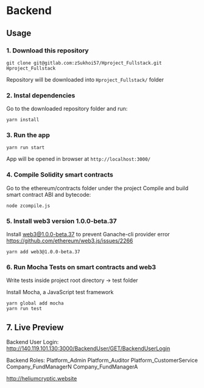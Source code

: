 # Backend

## Usage

### 1. Download this repository
```
git clone git@gitlab.com:zSukhoi57/Hproject_Fullstack.git Hproject_Fullstack
```

Repository will be downloaded into `Hproject_Fullstack/` folder

### 2. Instal dependencies

Go to the downloaded repository folder and run:
```
yarn install
```

### 3. Run the app

```
yarn run start
```

App will be opened in browser at `http://localhost:3000/`

### 4. Compile Solidity smart contracts

Go to the ethereum/contracts folder under the project
Compile and build smart contract ABI and bytecode:
```
node zcompile.js
```

### 5. Install web3 version 1.0.0-beta.37

Install web3@1.0.0-beta.37 to prevent Ganache-cli provider error
https://github.com/ethereum/web3.js/issues/2266
```
yarn add web3@1.0.0-beta.37
```

### 6. Run Mocha Tests on smart contracts and web3

Write tests inside project root directory -> test folder

Install Mocha, a JavaScript test framework
```
yarn global add mocha
yarn run test
```

## 7. Live Preview

Backend User Login:
http://140.119.101.130:3000/BackendUser/GET/BackendUserLogin

Backend Roles:
Platform_Admin
Platform_Auditor
Platform_CustomerService
Company_FundManagerN
Company_FundManagerA

http://heliumcryptic.website